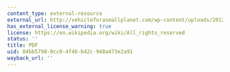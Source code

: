 ```yaml
---
content_type: external-resource
external_url: http://vehicleforasmallplanet.com/wp-content/uploads/2012/04/Transit-supportive-mortgages.pdf
has_external_license_warning: true
license: https://en.wikipedia.org/wiki/All_rights_reserved
status: ''
title: PDF
uid: 84bb5798-0cc0-4f46-b42c-948a473e2a91
wayback_url: ''
---
```

